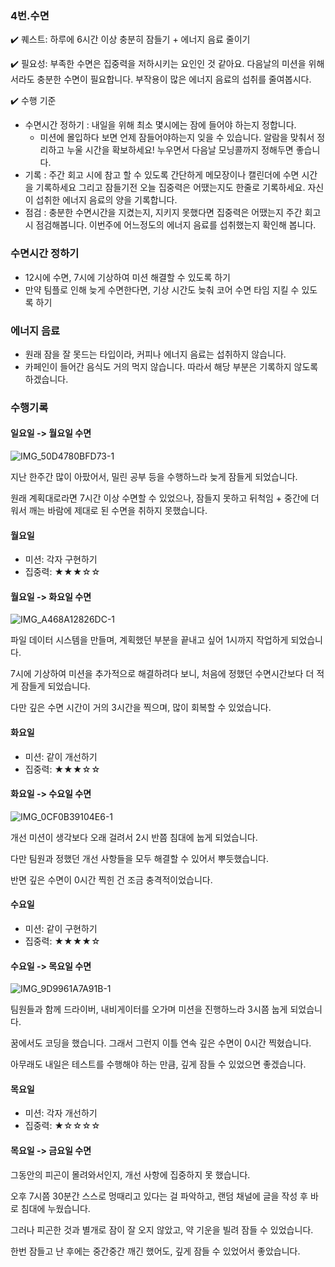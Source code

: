 ### 4번.수면

✔️ 퀘스트: 하루에 6시간 이상 충분히 잠들기 + 에너지 음료 줄이기

✔️ 필요성: 부족한 수면은 집중력을 저하시키는 요인인 것 같아요. 다음날의 미션을 위해서라도 충분한 수면이 필요합니다. 부작용이 많은 에너지 음료의 섭취를 줄여봅시다.

✔️ 수행 기준

- 수면시간 정하기 : 내일을 위해 최소 몇시에는 잠에 들어야 하는지 정합니다.
  - 미션에 몰입하다 보면 언제 잠들어야하는지 잊을 수 있습니다. 알람을 맞춰서 정리하고 누울 시간을 확보하세요! 누우면서 다음날 모닝콜까지 정해두면 좋습니다.
- 기록 : 주간 회고 시에 참고 할 수 있도록 간단하게 메모장이나 캘린더에 수면 시간을 기록하세요 그리고 잠들기전 오늘 집중력은 어땠는지도 한줄로 기록하세요. 자신이 섭취한 에너지 음료의 양을 기록합니다.
- 점검 : 충분한 수면시간을 지켰는지, 지키지 못했다면 집중력은 어땠는지 주간 회고시 점검해봅니다. 이번주에 어느정도의 에너지 음료를 섭취했는지 확인해 봅니다.

### 수면시간 정하기

- 12시에 수면, 7시에 기상하여 미션 해결할 수 있도록 하기
- 만약 팀플로 인해 늦게 수면한다면, 기상 시간도 늦춰 코어 수면 타임 지킬 수 있도록 하기

### 에너지 음료

- 원래 잠을 잘 못드는 타입이라, 커피나 에너지 음료는 섭취하지 않습니다.
- 카페인이 들어간 음식도 거의 먹지 않습니다. 따라서 해당 부분은 기록하지 않도록 하겠습니다.

### 수행기록

#### 일요일 -> 월요일 수면

![IMG_50D4780BFD73-1](https://github.com/user-attachments/assets/b3f65a19-bcb6-4562-a1cb-8b0afd688288)

지난 한주간 많이 아팠어서, 밀린 공부 등을 수행하느라 늦게 잠들게 되었습니다.

원래 계획대로라면 7시간 이상 수면할 수 있었으나, 잠들지 못하고 뒤척임 + 중간에 더워서 깨는 바람에 제대로 된 수면을 취하지 못했습니다.

#### 월요일

- 미션: 각자 구현하기
- 집중력: ★★★☆☆

#### 월요일 -> 화요일 수면

![IMG_A468A12826DC-1](https://github.com/user-attachments/assets/31206b98-e554-406b-9220-547124589d14)

파일 데이터 시스템을 만들며, 계획했던 부분을 끝내고 싶어 1시까지 작업하게 되었습니다.

7시에 기상하여 미션을 추가적으로 해결하려다 보니, 처음에 정했던 수면시간보다 더 적게 잠들게 되었습니다.

다만 깊은 수면 시간이 거의 3시간을 찍으며, 많이 회복할 수 있었습니다.

#### 화요일

- 미션: 같이 개선하기
- 집중력: ★★★☆☆

#### 화요일 -> 수요일 수면

![IMG_0CF0B39104E6-1](https://github.com/user-attachments/assets/0ca9bc0b-b7cf-4b20-9376-aae9f15be9e5)

개선 미션이 생각보다 오래 걸려서 2시 반쯤 침대에 눕게 되었습니다.

다만 팀원과 정했던 개선 사항들을 모두 해결할 수 있어서 뿌듯했습니다.

반면 깊은 수면이 0시간 찍힌 건 조금 충격적이었습니다.

#### 수요일

- 미션: 같이 구현하기
- 집중력: ★★★★☆

#### 수요일 -> 목요일 수면

![IMG_9D9961A7A91B-1](https://github.com/user-attachments/assets/3f9e8e5c-0afa-4228-ade1-97e1c51d5725)

팀원들과 함께 드라이버, 내비게이터를 오가며 미션을 진행하느라 3시쯤 눕게 되었습니다.

꿈에서도 코딩을 했습니다. 그래서 그런지 이틀 연속 깊은 수면이 0시간 찍혔습니다.

아무래도 내일은 테스트를 수행해야 하는 만큼, 깊게 잠들 수 있었으면 좋겠습니다.

#### 목요일

- 미션: 각자 개선하기
- 집중력: ★☆☆☆☆

#### 목요일 -> 금요일 수면

그동안의 피곤이 몰려와서인지, 개선 사항에 집중하지 못 했습니다.

오후 7시쯤 30분간 스스로 멍때리고 있다는 걸 파악하고, 랜덤 채널에 글을 작성 후 바로 침대에 누웠습니다.

그러나 피곤한 것과 별개로 잠이 잘 오지 않았고, 약 기운을 빌려 잠들 수 있었습니다.

한번 잠들고 난 후에는 중간중간 깨긴 했어도, 깊게 잠들 수 있었어서 좋았습니다.
